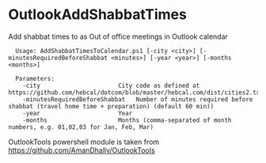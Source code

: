# OutlookAddShabbatTimes
Add shabbat times to as Out of office meetings in Outlook calendar

```
  Usage: AddShabbatTimesToCalendar.ps1 [-city <city>] [-minutesRequiredBeforeShabbat <minutes>] [-year <year>] [-months <months>]
  
  Parameters:
    -city                      City code as defined at https://github.com/hebcal/dotcom/blob/master/hebcal.com/dist/cities2.txt
    -minutesRequiredBeforeShabbat   Number of minutes required before shabbat (travel home time + preparation) (default 60 min))
    -year                      Year
    -months                    Months (comma-separated of month numbers, e.g. 01,02,03 for Jan, Feb, Mar)
```

OutlookTools powershell module is taken from https://github.com/AmanDhally/OutlookTools